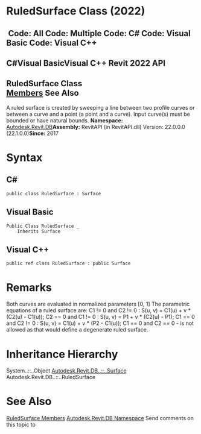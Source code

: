 # RuledSurface Class (2022)

﻿
 Code: All Code: Multiple Code: C# Code: Visual Basic Code: Visual C++   
---  
C#Visual BasicVisual C++
Revit 2022 API  
---  
RuledSurface Class  
[Members](02204fae-ae70-33ea-2f6c-28b40dea2ca6.md "RuledSurface Members") See Also  
---  
A ruled surface is created by sweeping a line between two profile curves or between a curve and a point (a point and a curve). Input curve(s) must be bounded or have natural bounds. 
**Namespace:** [Autodesk.Revit.DB](87546ba7-461b-c646-cbb1-2cb8f5bff8b2.md "Autodesk.Revit.DB Namespace")**Assembly:** RevitAPI (in RevitAPI.dll) Version: 22.0.0.0 (22.1.0.0)**Since:** 2017 
# Syntax
C#  
---  
```text
public class RuledSurface : Surface
```
  
Visual Basic  
---  
```text
Public Class RuledSurface _
	Inherits Surface
```
  
Visual C++  
---  
```text
public ref class RuledSurface : public Surface
```
  
# Remarks
Both curves are evaluated in normalized parameters [0, 1] The parametric equations of a ruled surface are: C1 != 0 and C2 != 0 : S(u, v) = C1(u) + v * (C2(u) - C1(u)); C2 == 0 and C1 != 0 : S(u, v) = P1 + v * (C2(u) - P1); C1 == 0 and C2 != 0 : S(u, v) = C1(u) + v * (P2 - C1(u)); C1 == 0 and C2 == 0 - is not allowed as that would define a degenerate ruled surface. 
# Inheritance Hierarchy
System..::..Object [Autodesk.Revit.DB..::..Surface](bb391358-5ca0-578d-e8e2-6d1b30c472d8.md "Surface Class") Autodesk.Revit.DB..::..RuledSurface
# See Also
[RuledSurface Members](02204fae-ae70-33ea-2f6c-28b40dea2ca6.md "RuledSurface Members")
[Autodesk.Revit.DB Namespace](87546ba7-461b-c646-cbb1-2cb8f5bff8b2.md "Autodesk.Revit.DB Namespace")
Send comments on this topic to 